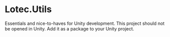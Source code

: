 # Lotec.Utils

Essentials and nice-to-haves for Unity development.
This project should not be opened in Unity.
Add it as a package to your Unity project.
